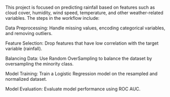 This project is focused on predicting rainfall based on features such as cloud cover, humidity, wind speed, temperature, and other weather-related variables. The steps in the workflow include:

Data Preprocessing: Handle missing values, encoding categorical variables, and removing outliers.

Feature Selection: Drop features that have low correlation with the target variable (rainfall).

Balancing Data: Use Random OverSampling to balance the dataset by oversampling the minority class.

Model Training: Train a Logistic Regression model on the resampled and normalized dataset.

Model Evaluation: Evaluate model performance using ROC AUC.
